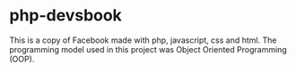 # php-devsbook
This is a copy of Facebook made with php, javascript, css and html.
The programming model used in this project was Object Oriented Programming (OOP).
